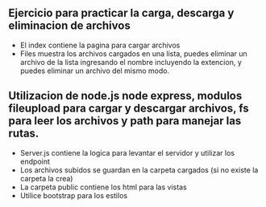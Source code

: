 ## Ejercicio para practicar la carga, descarga y eliminacion de archivos 

- El index contiene la pagina para cargar archivos
- Files muestra los archivos cargados en una lista, puedes eliminar un archivo de la lista ingresando el nombre incluyendo la extencion, y puedes eliminar un archivo del mismo modo.

## Utilizacion de node.js node express, modulos fileupload para cargar y descargar archivos, fs para leer los archivos y path para manejar las rutas.

- Server.js contiene la logica para levantar el servidor y utilizar los endpoint
- Los archivos subidos se guardan en la carpeta cargados (si no existe la carpeta la crea)
- La carpeta public contiene los html para las vistas 
- Utilice bootstrap para los estilos